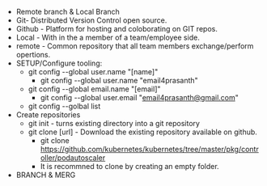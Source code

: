 - Remote branch & Local Branch
- Git- Distributed Version Control open source.
- Github - Platform for hosting and coloborating on GIT repos.
- Local - With in the a member of a team/employee side.
- remote - Common repository that all team members exchange/perform opertions.
- SETUP/Configure tooling:
    - git config --global user.name "[name]"
        - git config --global user.name "email4prasanth"
    - git config --global email.name "[email]"
        - git config --global user.email "email4prasanth@gmail.com"
    - git config --golbal list
- Create repositories
    - git init - turns existing directory into a git repository
    - git clone [url] - Download the existing repository available on github.
        - git clone https://github.com/kubernetes/kubernetes/tree/master/pkg/controller/podautoscaler
        - It is recommned to clone by creating an empty folder.
- BRANCH & MERG